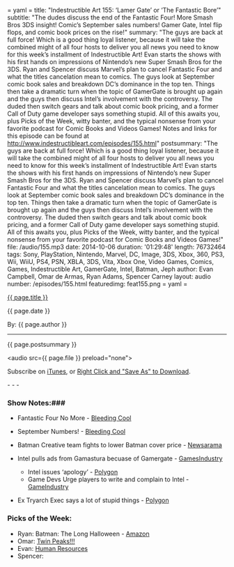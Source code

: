 = yaml =
title: "Indestructible Art 155: ‘Lamer Gate’ or ‘The Fantastic Bore’"
subtitle: "The dudes discuss the end of the Fantastic Four! More Smash Bros 3DS insight! Comic’s September sales numbers! Gamer Gate, Intel flip flops, and comic book prices on the rise!"
summary: "The guys are back at full force! Which is a good thing loyal listener, because it will take the combined might of all four hosts to deliver you all news you need to know for this week’s installment of Indestructible Art! Evan starts the shows with his first hands on impressions of Nintendo’s new Super Smash Bros for the 3DS. Ryan and Spencer discuss Marvel’s plan to cancel Fantastic Four and what the titles cancelation mean to comics. The guys look at September comic book sales and breakdown DC’s dominance in the top ten. Things then take a dramatic turn when the topic of GamerGate is brought up again and the guys then discuss Intel’s involvement with the controversy. The duded then switch gears and talk about comic book pricing, and a former Call of Duty game developer says something stupid. All of this awaits you, plus Picks of the Week, witty banter, and the typical nonsense from your favorite podcast for Comic Books and Videos Games! Notes and links for this episode can be found at http://www.indestructibleart.com/episodes/155.html"
postsummary: "The guys are back at full force! Which is a good thing loyal listener, because it will take the combined might of all four hosts to deliver you all news you need to know for this week’s installment of Indestructible Art! Evan starts the shows with his first hands on impressions of Nintendo’s new Super Smash Bros for the 3DS. Ryan and Spencer discuss Marvel’s plan to cancel Fantastic Four and what the titles cancelation mean to comics. The guys look at September comic book sales and breakdown DC’s dominance in the top ten. Things then take a dramatic turn when the topic of GamerGate is brought up again and the guys then discuss Intel’s involvement with the controversy. The duded then switch gears and talk about comic book pricing, and a former Call of Duty game developer says something stupid. All of this awaits you, plus Picks of the Week, witty banter, and the typical nonsense from your favorite podcast for Comic Books and Videos Games!"
file: /audio/155.mp3
date: 2014-10-06
duration: '01:29:48'
length: 76732464
tags: Sony, PlayStation, Nintendo, Marvel, DC, Image, 3DS, Xbox, 360, PS3, Wii, WiiU, PS4, PSN, XBLA, 3DS, Vita, Xbox One, Video Games, Comics, Games, Indestructible Art, GamerGate, Intel, Batman, Jeph
author: Evan Campbell, Omar de Armas, Ryan Adams, Spencer Carney
layout: audio
number: /episodes/155.html
featuredimg: feat155.png
= yaml =

<a href="{{ page.url }}" class='postTitleLink'><p class='postTitle'>{{ page.title }}</p></a>
<p class='postPublished'>{{ page.date }}</p>
<p class='postAuthor'>By: {{ page.author }}</p>
<hr>

<p class='podcastSummary'>{{ page.postsummary }}</p>

<audio src={{ page.file }} preload="none"></audio>
<p class='subLinks'>Subscribe on <a href='http://bit.ly/iapodcast'>iTunes</a>, or <a href={{ page.file }}>Right Click and "Save As" to Download</a>.</p>
- - -

### Show Notes:###
* Fantastic Four No More -  [Bleeding Cool](http://www.bleedingcool.com/2014/10/05/confirmed-fantastic-four-to-be-cancelled-in-2015-with-a-triple-sized-issue-645-as-january-kicks-off-fantastic-fourever/)

* September Numbers! -  [Bleeding Cool](http://www.bleedingcool.com/2014/10/03/dc-comics-smashes-marvel-on-marketshare-in-september-but-wolverines-death-tops-the-chart/)

* Batman Creative team fights to lower Batman cover price - [Newsarama](http://www.newsarama.com/22301-batman-creative-team-to-dc-lower-the-price-back-from-4-99.html)

* Intel pulls ads from Gamastura becuase of Gamergate - [GamesIndustry](http://www.gamesindustry.biz/articles/2014-10-02-intel-pulls-ads-from-gamasutra-in-response-to-gamergate)
    * Intel issues ‘apology’ - [Polygon](http://www.polygon.com/2014/10/4/6906909/intel-gamergate-advertising-gamasutra)
    * Game Devs Urge players to write and complain to Intel - [GameIndustry](http://www.gamesindustry.biz/articles/2014-10-03-game-devs-urge-you-to-write-intel-in-response-to-gamergate)

* Ex Tryarch Exec says a lot of stupid things - [Polygon](http://www.polygon.com/2014/10/3/6900095/call-of-duty-us-government-brainwash-public-debate-soldiers-schools)

### Picks of the Week: ###
* Ryan: Batman: The Long Halloween - [Amazon](http://smile.amazon.com/Batman-Long-Halloween-Jeph-Loeb/dp/1401232590)
* Omar: [Twin Peaks!!!](http://www.polygon.com/2014/10/3/6900787/twin-peaks-david-lynch-mark-frost)
* Evan: [Human Resources](https://www.kickstarter.com/projects/659943965/human-resources-an-apocalyptic-rts-game)
* Spencer: []()
